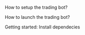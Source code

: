 How to setup the trading bot? 

How to launch the trading bot? 

Getting started: 
Install dependecies 
